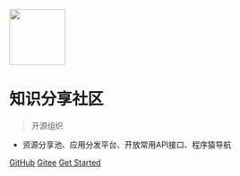 <img src="https://avatar.gitee.com/uploads/enterprise_logo/71961194015.png" width="100" >

# 知识分享社区

> 开源组织

- 资源分享池、应用分发平台、开放常用API接口、程序猿导航

[GitHub](https://github.com/leorian)
[Gitee](https://gitee.com/KongLongITGongZuoShi_admin)
[Get Started](#open_organization)

